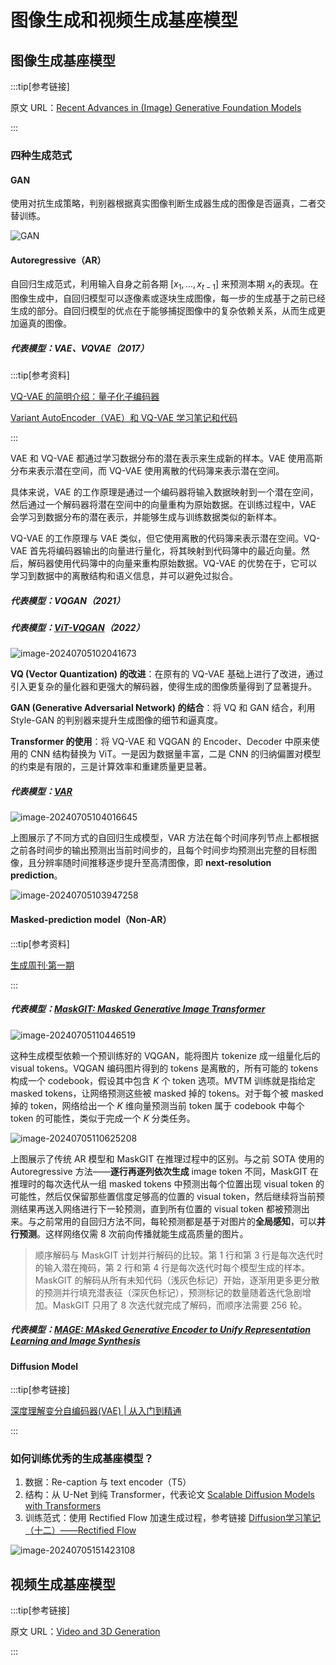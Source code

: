 # 图像生成和视频生成基座模型

## 图像生成基座模型

:::tip[参考链接]

原文 URL：[Recent Advances in (Image) Generative Foundation Models](https://datarelease.blob.core.windows.net/tutorial/vision_foundation_models_2024/Zhengyuan_Image_Generation.pdf)

:::

### 四种生成范式

#### GAN

使用对抗生成策略，判别器根据真实图像判断生成器生成的图像是否逼真，二者交替训练。

![GAN](https://raw.githubusercontent.com/bonjour-npy/Image-Hosting-Service/main/typora_imagesGAN.png)

#### Autoregressive（AR）

自回归生成范式，利用输入自身之前各期 $[x_1,...,x_{t-1}]$ 来预测本期 $x_t$​​ 的表现。在图像生成中，自回归模型可以逐像素或逐块生成图像，每一步的生成基于之前已经生成的部分。自回归模型的优点在于能够捕捉图像中的复杂依赖关系，从而生成更加逼真的图像。

##### 代表模型：VAE、VQVAE（2017）

:::tip[参考资料]

[VQ-VAE 的简明介绍：量子化子编码器](https://www.spaces.ac.cn/archives/6760)

[Variant AutoEncoder（VAE）和 VQ-VAE 学习笔记和代码](https://blog.csdn.net/Je1zvz/article/details/136398797)

:::

VAE 和 VQ-VAE 都通过学习数据分布的潜在表示来生成新的样本。VAE 使用高斯分布来表示潜在空间，而 VQ-VAE 使用离散的代码簿来表示潜在空间。

具体来说，VAE 的工作原理是通过一个编码器将输入数据映射到一个潜在空间，然后通过一个解码器将潜在空间中的向量重构为原始数据。在训练过程中，VAE 会学习到数据分布的潜在表示，并能够生成与训练数据类似的新样本。

VQ-VAE 的工作原理与 VAE 类似，但它使用离散的代码簿来表示潜在空间。VQ-VAE 首先将编码器输出的向量进行量化，将其映射到代码簿中的最近向量。然后，解码器使用代码簿中的向量来重构原始数据。VQ-VAE 的优势在于，它可以学习到数据中的离散结构和语义信息，并可以避免过拟合。

##### 代表模型：VQGAN（2021）

##### 代表模型：[ViT-VQGAN](https://arxiv.org/pdf/2110.04627)（2022）

![image-20240705102041673](https://raw.githubusercontent.com/bonjour-npy/Image-Hosting-Service/main/typora_imagesimage-20240705102041673.png)

**VQ (Vector Quantization) 的改进**：在原有的 VQ-VAE 基础上进行了改进，通过引入更复杂的量化器和更强大的解码器，使得生成的图像质量得到了显著提升。

**GAN (Generative Adversarial Network) 的结合**：将 VQ 和 GAN 结合，利用 Style-GAN 的判别器来提升生成图像的细节和逼真度。

**Transformer 的使用**：将 VQ-VAE 和 VQGAN 的 Encoder、Decoder 中原来使用的 CNN 结构替换为 ViT。一是因为数据量丰富，二是 CNN 的归纳偏置对模型的约束是有限的，三是计算效率和重建质量更显著。

##### 代表模型：[VAR](https://arxiv.org/pdf/2404.02905)

![image-20240705104016645](https://raw.githubusercontent.com/bonjour-npy/Image-Hosting-Service/main/typora_imagesimage-20240705104016645.png)

上图展示了不同方式的自回归生成模型，VAR 方法在每个时间序列节点上都根据之前各时间步的输出预测出当前时间步的，且每个时间步均预测出完整的目标图像，且分辨率随时间推移逐步提升至高清图像，即 **next-resolution prediction**。

![image-20240705103947258](https://raw.githubusercontent.com/bonjour-npy/Image-Hosting-Service/main/typora_imagesimage-20240705103947258.png)

#### Masked-prediction model（Non-AR）

:::tip[参考资料]

[生成周刊·第一期](https://wrong.wang/blog/20230107-%E7%94%9F%E6%88%90%E5%91%A8%E5%88%8A%E7%AC%AC%E4%B8%80%E6%9C%9F/)

:::

##### 代表模型：[MaskGIT: Masked Generative Image Transformer](https://arxiv.org/pdf/2202.04200v1)

![image-20240705110446519](https://raw.githubusercontent.com/bonjour-npy/Image-Hosting-Service/main/typora_imagesimage-20240705110446519.png)

这种生成模型依赖一个预训练好的 VQGAN，能将图片 tokenize 成一组量化后的 visual tokens。VQGAN 编码图片得到的 tokens 是离散的，所有可能的 tokens 构成一个 codebook，假设其中包含 $K$ 个 token 选项。MVTM 训练就是指给定 masked tokens，让网络预测这些被 masked 掉的 tokens。对于每个被 masked 掉的 token，网络给出一个 $K$ 维向量预测当前 token 属于 codebook 中每个 token 的可能性，类似于完成一个 $K$ 分类任务。

![image-20240705110625208](https://raw.githubusercontent.com/bonjour-npy/Image-Hosting-Service/main/typora_imagesimage-20240705110625208.png)

上图展示了传统 AR 模型和 MaskGIT 在推理过程中的区别。与之前 SOTA 使用的 Autoregressive 方法——**逐行再逐列依次生成** image token 不同，MaskGIT 在推理时的每次迭代从一组 masked tokens 中预测出每个位置出现 visual token 的可能性，然后仅保留那些置信度足够高的位置的 visual token，然后继续将当前预测结果再送入网络进行下一轮预测，直到所有位置的 visual token 都被预测出来。与之前常用的自回归方法不同，每轮预测都是基于对图片的**全局感知**，可以**并行预测**。这样网络仅需 8 次前向传播就能生成高质量的图片。

> 顺序解码与 MaskGIT 计划并行解码的比较。第 1 行和第 3 行是每次迭代时的输入潜在掩码，第 2 行和第 4 行是每次迭代时每个模型生成的样本。MaskGIT 的解码从所有未知代码（浅灰色标记）开始，逐渐用更多更分散的预测并行填充潜表征（深灰色标记），预测标记的数量随着迭代急剧增加。MaskGIT 只用了 8 次迭代就完成了解码，而顺序法需要 256 轮。

##### 代表模型：[MAGE: MAsked Generative Encoder to Unify Representation Learning and Image Synthesis](https://arxiv.org/pdf/2211.09117)

#### Diffusion Model

:::tip[参考链接]

[深度理解变分自编码器(VAE) | 从入门到精通 ](https://www.cnblogs.com/wxkang/p/17128108.html)

:::

### 如何训练优秀的生成基座模型？

1. 数据：Re-caption 与 text encoder（T5）
2. 结构：从 U-Net 到纯 Transformer，代表论文 [Scalable Diffusion Models with Transformers](https://arxiv.org/pdf/2212.09748)
3. 训练范式：使用 Rectified Flow 加速生成过程，参考链接 [Diffusion学习笔记（十二）——Rectified Flow](https://zhuanlan.zhihu.com/p/638118847)

![image-20240705151423108](https://raw.githubusercontent.com/bonjour-npy/Image-Hosting-Service/main/typora_imagesimage-20240705151423108.png)

## 视频生成基座模型

:::tip[参考链接]

原文 URL：[Video and 3D Generation](https://datarelease.blob.core.windows.net/tutorial/vision_foundation_models_2024/Kevin_Video_3D_Generation.pdf)

:::

